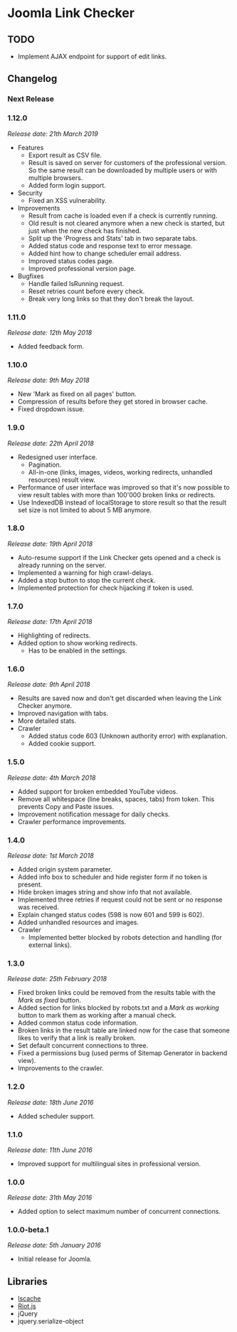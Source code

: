 # Joomla Link Checker

## TODO
- Implement AJAX endpoint for support of edit links.

## Changelog

### Next Release

### 1.12.0
*Release date: 21th March 2019*
- Features
	- Export result as CSV file.
	- Result is saved on server for customers of the professional version. So the same result can be downloaded by multiple users or with multiple browsers.
	- Added form login support.
- Security
	- Fixed an XSS vulnerability.
- Improvements
	- Result from cache is loaded even if a check is currently running.
	- Old result is not cleared anymore when a new check is started, but just when the new check has finished.
	- Split up the 'Progress and Stats' tab in two separate tabs.
	- Added status code and response text to error message.
	- Added hint how to change scheduler email address.
	- Improved status codes page.
	- Improved professional version page.
- Bugfixes
	- Handle failed IsRunning request.
	- Reset retries count before every check.
	- Break very long links so that they don't break the layout.

### 1.11.0
*Release date: 12th May 2018*
- Added feedback form.

### 1.10.0
*Release date: 9th May 2018*
- New 'Mark as fixed on all pages' button.
- Compression of results before they get stored in browser cache.
- Fixed dropdown issue.

### 1.9.0
*Release date: 22th April 2018*
- Redesigned user interface.
	- Pagination.
	- All-in-one (links, images, videos, working redirects, unhandled resources) result view.
- Performance of user interface was improved so that it's now possible to view result tables with more than 100'000 broken links or redirects.
- Use IndexedDB instead of localStorage to store result so that the result set size is not limited to about 5 MB anymore.

### 1.8.0
*Release date: 19th April 2018*
- Auto-resume support if the Link Checker gets opened and a check is already running on the server.
- Implemented a warning for high crawl-delays.
- Added a stop button to stop the current check.
- Implemented protection for check hijacking if token is used.

### 1.7.0
*Release date: 17th April 2018*
- Highlighting of redirects.
- Added option to show working redirects.
	- Has to be enabled in the settings.

### 1.6.0
*Release date: 9th April 2018*
- Results are saved now and don't get discarded when leaving the Link Checker anymore.
- Improved navigation with tabs.
- More detailed stats.
- Crawler
	- Added status code 603 (Unknown authority error) with explanation.
	- Added cookie support.

### 1.5.0
*Release date: 4th March 2018*
- Added support for broken embedded YouTube videos.
- Remove all whitespace (line breaks, spaces, tabs) from token. This prevents Copy and Paste issues.
- Improvement notification message for daily checks.
- Crawler performance improvements.

### 1.4.0
*Release date: 1st March 2018*
- Added origin system parameter.
- Added info box to scheduler and hide register form if no token is present.
- Hide broken images string and show info that not available.
- Implemented three retries if request could not be sent or no response was received.
- Explain changed status codes (598 is now 601 and 599 is 602).
- Added unhandled resources and images.
- Crawler
	- Implemented better blocked by robots detection and handling (for external links).

### 1.3.0
*Release date: 25th February 2018*
- Fixed broken links could be removed from the results table with the _Mark as fixed_ button. 
- Added section for links blocked by robots.txt and a _Mark as working_ button to mark them as working after a manual check.
- Added common status code information.
- Broken links in the result table are linked now for the case that someone likes to verify that a link is really broken.
- Set default concurrent connections to three.
- Fixed a permissions bug (used perms of Sitemap Generator in backend view).
- Improvements to the crawler.

### 1.2.0
*Release date: 18th June 2016*
- Added scheduler support.

### 1.1.0
*Release date: 11th June 2016*
- Improved support for multilingual sites in professional version.

### 1.0.0
*Release date: 31th May 2016*
- Added option to select maximum number of concurrent connections.

### 1.0.0-beta.1
*Release date: 5th January 2016*
- Initial release for Joomla.

## Libraries
- [lscache](https://github.com/pamelafox/lscache)
- [Riot.js](http://riotjs.com/)
- jQuery
- jquery.serialize-object
